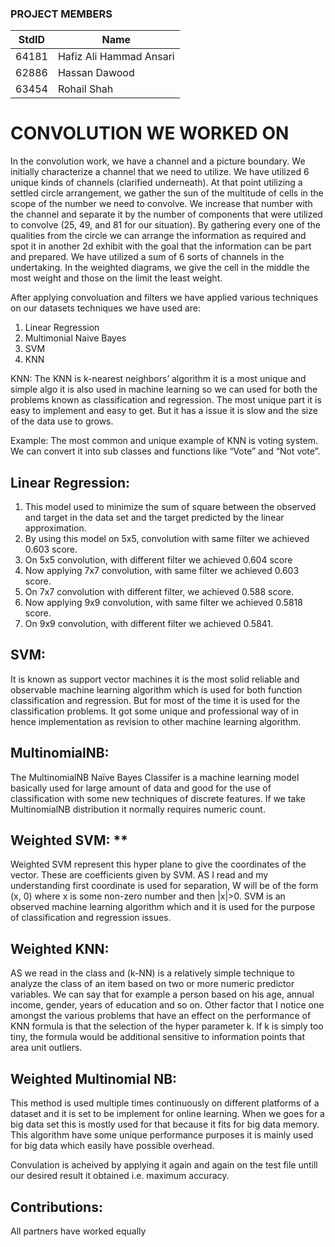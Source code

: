 ### PROJECT MEMBERS ###
StdID | Name
------------ | -------------
64181 | Hafiz Ali Hammad Ansari 
62886 | Hassan Dawood
63454 | Rohail Shah

# CONVOLUTION WE WORKED ON #
In the convolution work, we have a channel and a picture boundary. We initially characterize a channel that we need to utilize. We have utilized 6 unique kinds of channels (clarified underneath). At that point utilizing a settled circle arrangement, we gather the sun of the multitude of cells in the scope of the number we need to convolve. We increase that number with the channel and separate it by the number of components that were utilized to convolve (25, 49, and 81 for our situation). By gathering every one of the qualities from the circle we can arrange the information as required and spot it in another 2d exhibit with the goal that the information can be part and prepared. We have utilized a sum of 6 sorts of channels in the undertaking. In the weighted diagrams, we give the cell in the middle the most weight and those on the limit the least weight.

After applying convoluation and filters we have applied various techniques on our datasets techniques we have used are:

 1. Linear Regression
 2. Multimonial Naive Bayes
 3. SVM
 4. KNN

KNN: The KNN is k-nearest neighbors’ algorithm it is a most unique and simple algo it is also used in machine learning so we can used for both the problems known as classification and regression. The most unique part it is easy to implement and easy to get. But it has a issue it is slow and the size of the data use to grows.

Example: The most common and unique example of KNN is voting system. We can convert it into sub classes and functions like “Vote” and “Not vote”.

## Linear Regression: ##

1.  This model used to minimize the sum of square between the observed and target in the data set and the target predicted by the linear approximation.
2.  By using this model on 5x5, convolution with same filter we achieved 0.603 score.
3.  On 5x5 convolution, with different filter we achieved 0.604 score
4.  Now applying 7x7 convolution, with same filter we achieved 0.603 score.
5.  On 7x7 convolution with different filter, we achieved 0.588 score.
6.  Now applying 9x9 convolution, with same filter we achieved 0.5818 score.
7.  On 9x9 convolution, with different filter we achieved 0.5841.

## SVM: ## 
It is known as support vector machines it is the most solid reliable and observable machine learning algorithm which is used for both function classification and regression. But for most of the time it is used for the classification problems. It got some unique and professional way of in hence implementation as revision to other machine learning algorithm.

## MultinomialNB: ## 
The MultinomialNB Naïve Bayes Classifer is a machine learning model basically used for large amount of data and good for the use of classification with some new techniques of discrete features. If we take MultinomialNB distribution it normally requires numeric count.

## Weighted SVM: **
 Weighted SVM represent this hyper plane to give the coordinates of the vector. These are coefficients given by SVM. AS I read and my understanding first coordinate is used for separation, W will be of the form (x, 0) where x is some non-zero number and then |x|>0. SVM is an observed machine learning algorithm which and it is used for the purpose of classification and regression issues.

## Weighted KNN: ## 
AS we read in the class and (k-NN) is a relatively simple technique to analyze the class of an item based on two or more numeric predictor variables. We can say that for example a person based on his age, annual income, gender, years of education and so on. Other factor that I notice one amongst the various problems that have an effect on the performance of KNN formula is that the selection of the hyper parameter k. If k is simply too tiny, the formula would be additional sensitive to information points that area unit outliers.

## Weighted Multinomial NB: ## 
This method is used multiple times continuously on different platforms of a dataset and it is set to be implement for online learning. When we goes for a big data set this is mostly used for that because it fits for big data memory. This algorithm have some unique performance purposes it is mainly used for big data which easily have possible overhead.

Convulation is acheived by applying it again and again on the test file untill our desired result it obtained i.e. maximum accuracy.

## Contributions: ##
All partners have worked equally
